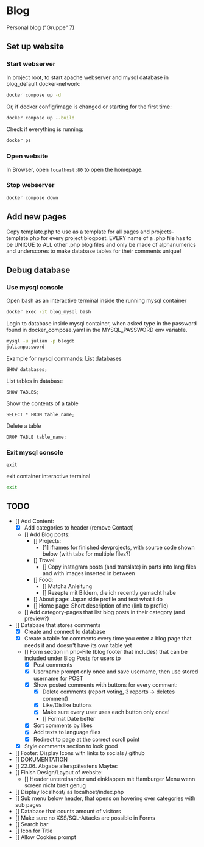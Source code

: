 # Blog
Personal blog ("Gruppe" 7)

## Set up website
### Start webserver
In project root, to start apache webserver and mysql database in blog_default docker-network:
```cmd
docker compose up -d
```
Or, if docker config/image is changed or starting for the first time:
```cmd
docker compose up --build
```
Check if everything is running:
```cmd
docker ps
```
### Open website
In Browser, open `localhost:80` to open the homepage.
### Stop webserver
```cmd
docker compose down
```
## Add new pages
Copy template.php to use as a template for all pages and projects-template.php for every project blogpost. EVERY name of a .php file has to be UNIQUE to ALL other .php blog files and only be made of alphanumerics and underscores to make database tables for their comments unique!

## Debug database
### Use mysql console
Open bash as an interactive terminal inside the running mysql container
```cmd
docker exec -it blog_mysql bash
```
Login to database inside mysql container, when asked type in the password found in docker_compose.yaml in the MYSQL_PASSWORD env variable.
```bash
mysql -u julian -p blogdb
julianpassword
```
Example for mysql commands: List databases
```mysql
SHOW databases;
```
List tables in database
```mysql
SHOW TABLES;
```
Show the contents of a table
```mysql
SELECT * FROM table_name;
```
Delete a table
```mysql
DROP TABLE table_name;
```
### Exit mysql console
```mysql
exit
```
exit container interactive terminal
```bash
exit
```

## TODO
- [] Add Content:
  - [x] Add categories to header (remove Contact)
  - [] Add Blog posts:
    - [] Projects:
      - [1] iframes for finished devprojects, with source code shown below (with tabs for multiple files?)
    - [] Travel:
      - [] Copy instagram posts (and translate) in parts into lang files and with images inserted in between
    - [] Food:
      - [] Matcha Anleitung
      - [] Rezepte mit Bildern, die ich recently gemacht habe
    - [] About page: Japan side profile and text what i do
    - [] Home page: Short description of me (link to profile)
  - [] Add category-pages that list blog posts in their category (and preview?)
- [] Database that stores comments
  - [x] Create and connect to database
  - [x] Create a table for comments every time you enter a blog page that needs it and doesn't have its own table yet
  - [] Form section in php-File (blog footer that includes) that can be included under Blog Posts for users to 
    - [x] Post comments
    - [x] Username prompt only once and save username, then use stored username for POST
    - [x] Show posted comments with buttons for every comment:
      - [x] Delete comments (report voting, 3 reports -> deletes comment)
      - [x] Like/Dislike buttons
      - [x] Make sure every user uses each button only once!
      - [] Format Date better
    - [x] Sort comments by likes
    - [x] Add texts to language files
    - [x] Redirect to page at the correct scroll point
  - [x] Style comments section to look good
- [] Footer: Display Icons with links to socials / github
- [] DOKUMENTATION
- [] 22.06. Abgabe allerspätestens
Maybe:
- [] Finish Design/Layout of website:
  - [] Header untereinander und einklappen mit Hamburger Menu wenn screen nicht breit genug
- [] Display localhost/ as localhost/index.php
- [] Sub menu below header, that opens on hovering over categories with sub pages
- [] Database that counts amount of visitors
- [] Make sure no XSS/SQL-Attacks are possible in Forms
- [] Search bar
- [] Icon for Title
- [] Allow Cookies prompt